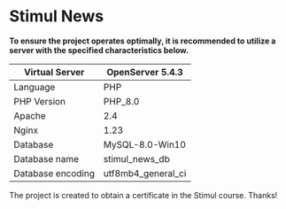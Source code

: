 # Stimul News

**To ensure the project operates optimally, it is recommended to utilize a server with the specified characteristics below.**

| Virtual Server    | OpenServer 5.4.3   |
| ----------------- | ------------------ |
| Language          | PHP                |
| PHP Version       | PHP_8.0            |
| Apache            | 2.4                |
| Nginx             | 1.23               |
| Database          | MySQL-8.0-Win10    |
| Database name     | stimul_news_db     |
| Database encoding | utf8mb4_general_ci |

The project is created to obtain a certificate in the Stimul course. Thanks!
